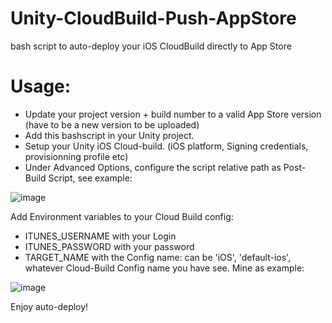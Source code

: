 # Unity-CloudBuild-Push-AppStore
bash script to auto-deploy your iOS CloudBuild directly to App Store

# Usage:
- Update your project version + build number to a valid App Store version (have to be a new version to be uploaded)
- Add this bashscript in your Unity project.
- Setup your Unity iOS Cloud-build. (iOS platform, Signing credentials, provisionning profile etc)
- Under Advanced Options, configure the script relative path as Post-Build Script, see example:

![image](https://user-images.githubusercontent.com/21199374/158421195-0436220f-7c30-4c83-973e-697e139d1bc2.png)

Add Environment variables to your Cloud Build config:
- ITUNES_USERNAME with your Login
- ITUNES_PASSWORD with your password
- TARGET_NAME with the Config name: can be 'iOS', 'default-ios', whatever Cloud-Build Config name you have see. Mine as example:

![image](https://user-images.githubusercontent.com/21199374/158421542-ecab05a0-ba4f-4497-8dff-937fa178ff5d.png)

Enjoy auto-deploy!
